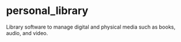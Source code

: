 # personal_library
Library software to manage digital and physical media such as books, audio, and video.
